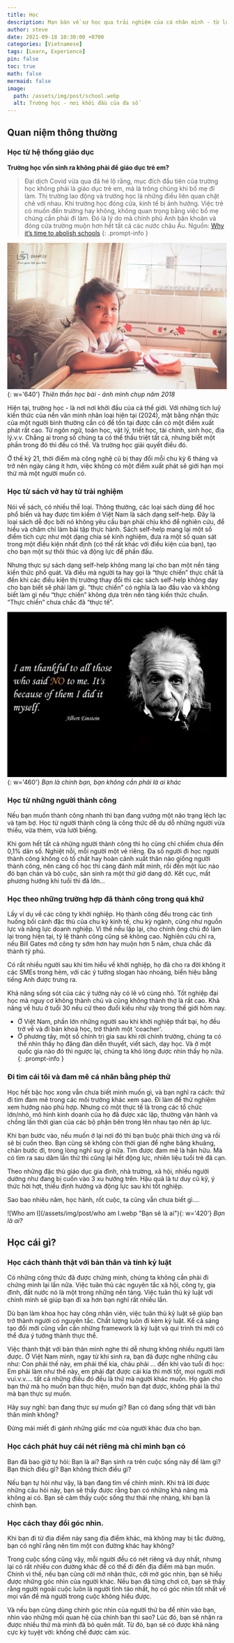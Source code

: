 ```yaml
---
title: Học
description: Mạn bàn về sự học qua trải nghiệm của cá nhân mình - từ lúc làm giáo viên trong trường cấp II cho đến khi làm trưởng một bộ phận truyền thông trong doanh nghiệp
author: steve
date: 2021-09-18 10:30:00 +0700
categories: [Vietnamese]
tags: [Learn, Experience]
pin: false
toc: true
math: false
mermaid: false
image:
  path: /assets/img/post/school.webp
  alt: Trường học - nơi khởi đầu của đa số
---
```

## Quan niệm thông thường
### Học từ hệ thống giáo dục
**Trường học vốn sinh ra không phải để giáo dục trẻ em?**

> Đại dịch Covid vừa qua đã hé lộ rằng, mục đích đầu tiên của trường học không phải là giáo dục trẻ em, mà là trông chúng khi bố mẹ đi làm. Thị trường lao động và trường học là những điều liên quan chặt chẽ với nhau. Khi trường học đóng cửa, kinh tế bị ảnh hưởng. Việc trẻ có muốn đến trường hay không, không quan trọng bằng việc bố mẹ chúng cần phải đi làm. Đó là lý do mà chính phủ Anh băn khoăn và đóng cửa trường muộn hơn hết tất cả các nước châu Âu.
Nguồn: [Why it’s time to abolish schools](https://unherd.com/2021/02/why-we-should-abolish-schools/?tl_inbound=1&tl_groups%5B0%5D=18743&tl_period_type=3&mc_cid=7407a274e9&mc_eid=cee437bc06&fbclid=IwAR0nam9hE4exRHAS2LuL4kZXWw9e6ax4_7-ZS4pdCSmza9mVNskyS88ffH0)
{: .prompt-info }

![Angle](/assets/img/post/angel.webp "Học tại trường chỉ cung cấp điểm xuất phát"){: w='640'}
_Thiên thần học bài - ảnh mình chụp năm 2018_

Hiện tại, trường học - là nơi nơi khởi đầu của cả thế giới. Với những tích luỹ kiến thức của nền văn minh nhân loại hiện tại (2024), mặt bằng nhận thức của một người bình thường cần có để tồn tại được cần có một điểm xuất phát rất cao. Từ ngôn ngữ, toán học, vật lý, triết học, tài chính, sinh học, địa lý.v.v. Chẳng ai trong số chúng ta có thể thấu triệt tất cả, nhưng biết một phần trong đó thì đều có thể. Và trường học giải quyết điều đó.

Ở thế kỷ 21, thời điểm mà công nghệ cũ bị thay đổi mỗi chu kỳ 6 tháng và trở nên ngày càng ít hơn, việc không có một điểm xuất phát sẽ giới hạn mọi thứ mà một người muốn có.
### Học từ sách vở hay từ trải nghiệm

Nói về sách, có nhiều thể loại. Thông thường, các loại sách dùng để học phổ biến và hay được tìm kiếm ở Việt Nam là sách dạng self-help. Đây là loại sách dễ đọc bởi nó không yêu cầu bạn phải chịu khó để nghiên cứu, để hiểu và chăm chỉ làm bài tập thực hành. Sách self-help mang lại một số điểm tích cực như một dạng chia sẻ kinh nghiệm, đưa ra một số quan sát trong một điều kiện nhất định (có thể rất khác với điều kiện của bạn), tạo cho bạn một sự thôi thúc và động lực để phấn đấu.

Nhưng thực sự sách dạng self-help không mang lại cho bạn một nền tảng kiến thức phổ quát. Và điều mà người ta hay gọi là “thực chiến” thực chất là đến khi các điều kiện thị trường thay đổi thì các sách self-help không dạy cho bạn biết sẽ phải làm gì. “thực chiến” có nghĩa là lao đầu vào và không biết làm gì nếu “thực chiến” không dựa trên nền tảng kiến thức chuẩn. “Thực chiến” chưa chắc đã “thực tế”.

![believe in yourself personal value self worth einstein edited](/assets/img/post/believe-in-yourself-personal-value-self-worth-einstein-edited.webp "Bạn là chính bạn, bạn không cần phải là ai khác"){: w='460'}
_Bạn là chính bạn, bạn không cần phải là ai khác_

### Học từ những người thành công

Nếu bạn muốn thành công nhanh thì bạn đang vướng một não trạng lệch lạc và tạm bợ. Học từ người thành công là công thức dễ dụ dỗ những người vừa thiếu, vừa thèm, vừa lười biếng.

Khi gom hết tất cả những người thành công thì họ cũng chỉ chiếm chưa đến 0,1% dân số. Nghiệt nỗi, mỗi người một vẻ riêng. Đa số người đi học người thành công không có tố chất hay hoàn cảnh xuất thân nào giống người thành công, nên càng cố học thì càng đánh mất mình, rồi đến một lúc nào đó bạn chán và bỏ cuộc, sản sinh ra một thứ giở dang dở. Kết cục, mất phương hướng khi tuổi thì đã lớn…

### Học theo những trường hợp đã thành công trong quá khứ

Lấy ví dụ về các công ty khởi nghiệp. Họ thành công đều trong các tình huống bối cảnh đặc thù của chu kỳ kinh tế, chu kỳ ngành, cũng như nguồn lực và năng lực doanh nghiệp. Vì thế nếu lặp lại, cho chính ông chủ đó làm lại trong hiện tại, tỷ lệ thành công cũng sẽ không cao. Nghiên cứu chỉ ra, nếu Bill Gates mở công ty sớm hơn hay muộn hơn 5 năm, chưa chắc đã thành tỷ phú.

Có rất nhiều người sau khi tìm hiểu về khởi nghiệp, họ đã cho ra đời không ít các SMEs trong hẻm, với các ý tưởng slogan hào nhoáng, biển hiệu bằng tiếng Anh được trưng ra.

Khả năng sống sót của các ý tưởng này có lẽ vô cùng nhỏ. Tốt nghiệp đại học mà nguy cơ không thành chủ và cũng không thành thợ là rất cao. Khả năng về hưu ở tuổi 30 nếu cứ theo đuổi kiểu như vậy trong thế giới hôm nay.

>
- Ở Việt Nam, phần lớn những người sau khi khởi nghiệp thất bại, họ đều trở về và đi bán khoá học, trở thành một 'coacher'.
- Ở phương tây, một số chính trị gia sau khi rời chính trường, chúng ta có thể nhìn thấy họ đăng đàn diễn thuyết, viết sách, dạy học. Và ở một quốc gia nào đó thì ngược lại, chúng ta khó lòng được nhìn thấy họ nữa.
{: .prompt-info }

### Đi tìm cái tôi và đam mê cá nhân bằng phép thử

Học hết bậc học xong vẫn chưa biết mình muốn gì, và bạn nghĩ ra cách: thử đi tìm đam mê trong các môi trường khác xem sao. Đi làm để thử nghiệm xem hướng nào phù hợp. Nhưng có một thực tế là trong các tổ chức lớn/nhỏ, mô hình kinh doanh của họ đã được xác lập, thường vận hành và chồng lấn thời gian của các bộ phận bên trong lên nhau tạo nên áp lực.

Khi bạn bước vào, nếu muốn ở lại nơi đó thì bạn buộc phải thích ứng và rồi sẽ bị cuốn theo. Bạn cũng sẽ không còn thời gian để nghe bâng khuâng, chân bước đi, trong lòng nghĩ suy gì nữa. Tìm được đam mê là hãn hữu. Mà có tìm ra sau dăm lần thử thì cũng lại hết động lực, nhiên liệu tuổi trẻ đã cạn.

Theo những đặc thù giáo dục gia đình, nhà trường, xã hội, nhiều người dường như đang bị cuốn vào 3 xu hướng trên. Hậu quả là tư duy cũ kỹ, ý thức hời hợt, thiếu định hướng và động lực sau khi tốt nghiệp.

Sao bao nhiêu năm, học hành, rốt cuộc, ta cũng vẫn chưa biết gì….

![Who am I](/assets/img/post/who am I.webp "Bạn sẽ là ai"){: w='420'}
_Bạn là ai?_

## Học cái gì?

### Học cách thành thật với bản thân và tính kỷ luật

Có những công thức đã được chứng minh, chúng ta không cần phải đi chứng minh lại lần nữa. Việc tuân thủ các nguyên tắc xã hội, công ty, gia đình, đất nước nó là một trong những nền tảng. Việc tuân thủ kỷ luật với chính mình sẽ giúp bạn đi xa hơn bạn nghĩ rất nhiều lần.

Dù bạn làm khoa học hay công nhân viên, việc tuân thủ kỷ luật sẽ giúp bạn trở thành người có nguyên tắc. Chất lượng luôn đi kèm kỷ luật. Kể cả sáng tạo đổi mới cũng vẫn cần những framework là kỷ luật và qui trình thì mới có thể đưa ý tưởng thành thực thể.

Việc thành thật với bản thân mình nghe thì dễ nhưng không nhiều người làm được. Ở Việt Nam mình, ngay từ khi sinh ra, bạn đã được nghe những câu như: Con phải thế này, em phải thế kia, cháu phải … đến khi vào tuổi đi học: Em phải làm như thế này, em phải đạt được cái kia thì mới tốt, mọi người mới vui.v.v…. tất cả những điều đó đều là thứ mà người khác muốn. Họ gán cho bạn thứ mà họ muốn bạn thực hiện, muốn bạn đạt được, không phải là thứ mà bạn thực sự muốn.

Hãy suy nghĩ: bạn đang thực sự muốn gì? Bạn có đang sống thật với bản thân mình không?

Đừng mải miết đi gánh những giấc mơ của người khác đưa cho bạn.

### Học cách phát huy cái nét riêng mà chỉ mình bạn có

Bạn đã bao giờ tự hỏi: Bạn là ai? Bạn sinh ra trên cuộc sống này để làm gì? Bạn thích điều gì? Bạn không thích điều gì?

Nếu bạn tự hỏi như vậy, là bạn đang tìm về chính mình. Khi trả lời được những câu hỏi này, bạn sẽ thấy được rằng bạn có những khả năng mà không ai có. Bạn sẽ cảm thấy cuộc sống thư thái nhẹ nhàng, khi bạn là chính bạn.

### Học cách thay đổi góc nhìn.

Khi bạn đi từ địa điểm này sang địa điểm khác, mà không may bị tắc đường, bạn có nghĩ rằng nên tìm một con đường khác hay không?

Trong cuộc sống cũng vậy, mỗi người đều có nét riêng và duy nhất, nhưng lại có rất nhiều con đường khác để có thể đi đến địa điểm mà bạn muốn. Chính vì thế, nếu bạn cũng cởi mở nhận thức, cởi mở góc nhìn, bạn sẽ hiểu được những góc nhìn của người khác. Nếu bạn đã từng chơi cờ, bạn sẽ thấy rằng người ngoài cuộc luôn là người tỉnh táo nhất, họ có góc nhìn tốt nhất về mọi vấn đề mà người trong cuộc không hiểu được.

Và nếu bạn cũng dùng chính góc nhìn của người thứ ba để nhìn vào bạn, nhìn vào những mối quan hệ của chính bạn thì sao? Lúc đó, bạn sẽ nhận ra được nhiều thứ mà mình đã bỏ quên mất. Từ đó, bạn sẽ có được khả năng cực kỳ tuyệt vời: khống chế được cảm xúc.
